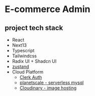 # E-commerce Admin

## project tech stack

- React
- Next13
- Typescript
- Tailwindcss
- Radix UI + Shadcn UI
- [zustand](https://github.com/pmndrs/zustand)
- Cloud Platform
  - [Clerk Auth](https://dashboard.clerk.com/)
  - [planetscale - serverless mysql](https://planetscale.com/)
  - [Cloudinary - image hosting](https://cloudinary.com/)
